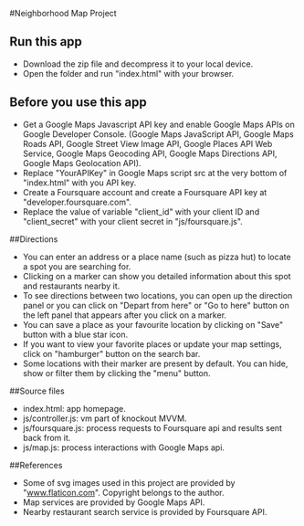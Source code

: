 #Neighborhood Map Project

## Run this app
* Download the zip file and decompress it to your local device.
* Open the folder and run "index.html" with your browser.

## Before you use this app
* Get a Google Maps Javascript API key and enable Google Maps APIs on Google Developer Console.
 (Google Maps JavaScript API, Google Maps Roads API, Google Street View Image API, Google Places API Web Service,
  Google Maps Geocoding API, Google Maps Directions API, Google Maps Geolocation API).
* Replace "YourAPIKey" in Google Maps script src at the very bottom of "index.html" with you API key.
* Create a Foursquare account and create a Foursquare API key at "developer.foursquare.com".
* Replace the value of variable "client_id" with your client ID and "client_secret" with your client secret in "js/foursquare.js".

##Directions
* You can enter an address or a place name (such as pizza hut) to locate a spot you are searching for.
* Clicking on a marker can show you detailed information about this spot and restaurants nearby it.
* To see directions between two locations, you can open up the direction panel or you can click on "Depart from here"
  or "Go to here" button on the left panel that appears after you click on a marker.
* You can save a place as your favourite location by clicking on "Save" button with a blue star icon.
* If you want to view your favorite places or update your map settings, click on "hamburger" button on the search bar.
* Some locations with their marker are present by default. You can hide, show or filter them by clicking the "menu" button.

##Source files
* index.html: app homepage.
* js/controller.js: vm part of knockout MVVM.
* js/foursquare.js: process requests to Foursquare api and results sent back from it.
* js/map.js: process interactions with Google Maps api.

##References
* Some of svg images used in this project are provided by "www.flaticon.com". Copyright belongs to the author.
* Map services are provided by Google Maps API.
* Nearby restaurant search service is provided by Foursquare API.